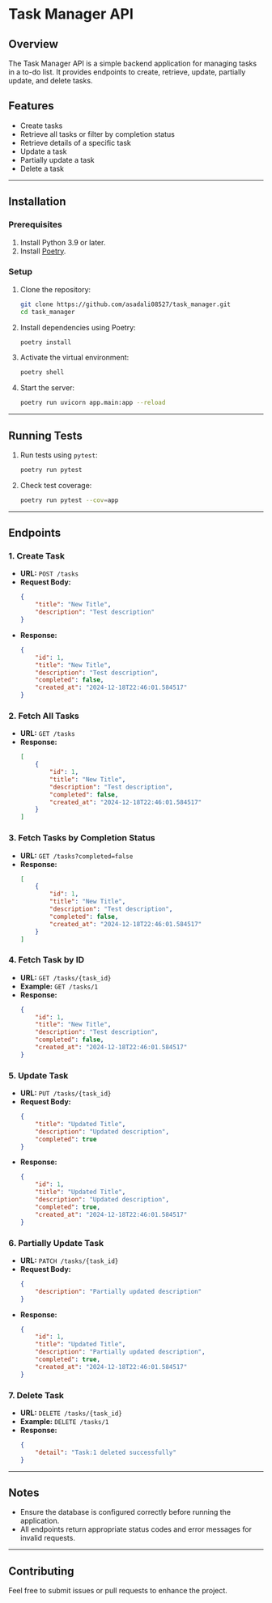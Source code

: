 # Task Manager API

## Overview

The Task Manager API is a simple backend application for managing tasks in a to-do list. It provides endpoints to create, retrieve, update, partially update, and delete tasks.

## Features

- Create tasks
- Retrieve all tasks or filter by completion status
- Retrieve details of a specific task
- Update a task
- Partially update a task
- Delete a task

---

## Installation

### Prerequisites

1. Install Python 3.9 or later.
2. Install [Poetry](https://python-poetry.org/docs/#installation).

### Setup

1. Clone the repository:
   ```bash
   git clone https://github.com/asadali08527/task_manager.git
   cd task_manager
   ```

2. Install dependencies using Poetry:
   ```bash
   poetry install
   ```

3. Activate the virtual environment:
   ```bash
   poetry shell
   ```

4. Start the server:
   ```bash
   poetry run uvicorn app.main:app --reload
   ```

---

## Running Tests

1. Run tests using `pytest`:
   ```bash
   poetry run pytest
   ```

2. Check test coverage:
   ```bash
   poetry run pytest --cov=app
   ```

---

## Endpoints

### 1. Create Task
- **URL:** `POST /tasks`
- **Request Body:**
  ```json
  {
      "title": "New Title",
      "description": "Test description"
  }
  ```
- **Response:**
  ```json
  {
      "id": 1,
      "title": "New Title",
      "description": "Test description",
      "completed": false,
      "created_at": "2024-12-18T22:46:01.584517"
  }
  ```

### 2. Fetch All Tasks
- **URL:** `GET /tasks`
- **Response:**
  ```json
  [
      {
          "id": 1,
          "title": "New Title",
          "description": "Test description",
          "completed": false,
          "created_at": "2024-12-18T22:46:01.584517"
      }
  ]
  ```

### 3. Fetch Tasks by Completion Status
- **URL:** `GET /tasks?completed=false`
- **Response:**
  ```json
  [
      {
          "id": 1,
          "title": "New Title",
          "description": "Test description",
          "completed": false,
          "created_at": "2024-12-18T22:46:01.584517"
      }
  ]
  ```

### 4. Fetch Task by ID
- **URL:** `GET /tasks/{task_id}`
- **Example:** `GET /tasks/1`
- **Response:**
  ```json
  {
      "id": 1,
      "title": "New Title",
      "description": "Test description",
      "completed": false,
      "created_at": "2024-12-18T22:46:01.584517"
  }
  ```

### 5. Update Task
- **URL:** `PUT /tasks/{task_id}`
- **Request Body:**
  ```json
  {
      "title": "Updated Title",
      "description": "Updated description",
      "completed": true
  }
  ```
- **Response:**
  ```json
  {
      "id": 1,
      "title": "Updated Title",
      "description": "Updated description",
      "completed": true,
      "created_at": "2024-12-18T22:46:01.584517"
  }
  ```

### 6. Partially Update Task
- **URL:** `PATCH /tasks/{task_id}`
- **Request Body:**
  ```json
  {
      "description": "Partially updated description"
  }
  ```
- **Response:**
  ```json
  {
      "id": 1,
      "title": "Updated Title",
      "description": "Partially updated description",
      "completed": true,
      "created_at": "2024-12-18T22:46:01.584517"
  }
  ```

### 7. Delete Task
- **URL:** `DELETE /tasks/{task_id}`
- **Example:** `DELETE /tasks/1`
- **Response:**
  ```json
  {
      "detail": "Task:1 deleted successfully"
  }
  ```

---

## Notes
- Ensure the database is configured correctly before running the application.
- All endpoints return appropriate status codes and error messages for invalid requests.

---

## Contributing
Feel free to submit issues or pull requests to enhance the project.